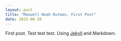 ```yaml
---
layout: post
title: "Maxwell Noah Rutman, First Post"
date: 2015-06-28
---
```


First post. Test test test. Using [Jekyll](http://jekyllrb.com) and Markdown.
